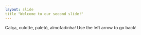 ```yaml
---
layout: slide
title "Welcome to our second slide!"
---
```

Calça, culotte, paletó, almofadinha!
Use the left arrow to go back!
